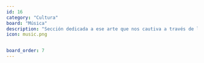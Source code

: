 ```yaml
---
id: 16
category: "Cultura"
board: "Música"
description: "Sección dedicada a ese arte que nos cautiva a través de los sonidos <s>y que cada día está más decadente gracias al factor comercialización ggg. Also, la música es pa putos</s>."
icon: music.png


board_order: 7
---
```

